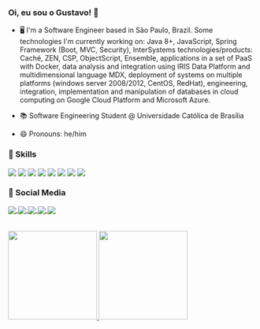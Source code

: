 ### Oi, eu sou o Gustavo! 👋




- 🖥️ I'm a Software Engineer based in São Paulo, Brazil. Some technologies I'm currently working on: Java 8+, JavaScript, Spring Framework (Boot, MVC, Security), InterSystems technologies/products: Caché, ZEN, CSP, ObjectScript, Ensemble, applications in a set of PaaS with Docker, data analysis and integration using IRIS Data Platform and multidimensional language MDX, deployment of systems on multiple platforms (windows server 2008/2012, CentOS, RedHat), engineering, integration, implementation and manipulation of databases in cloud computing on Google Cloud Platform and Microsoft Azure.

- 📚 Software Engineering Student @ Universidade Católica de Brasília
      
- 😄 Pronouns: he/him

### 🚀 Skills     
<div style="display: inline_block"> 
       <img align="center" src="https://img.shields.io/badge/Java-ED8B00?style=for-the-badge&logo=java&logoColor=white">
       <img align="center" src="https://img.shields.io/badge/JavaScript-F7DF1E?style=for-the-badge&logo=javascript&logoColor=black">
       <img align="center" src="https://img.shields.io/badge/Spring-6DB33F?style=for-the-badge&logo=spring&logoColor=white">
       <img align="center" src="https://img.shields.io/badge/Python-14354C?style=for-the-badge&logo=python&logoColor=white">
       <img align="center" src="https://img.shields.io/badge/PostgreSQL-316192?style=for-the-badge&logo=postgresql&logoColor=white">
       <img align="center" src="https://img.shields.io/badge/C%2B%2B-00599C?style=for-the-badge&logo=c%2B%2B&logoColor=white">
       <img align="center" src="https://img.shields.io/badge/Angular-DD0031?style=for-the-badge&logo=angular&logoColor=white">
       <img align="center" src="https://img.shields.io/badge/Kotlin-0095D5?&style=for-the-badge&logo=kotlin&logoColor=white">
</div>

### 📱 Social Media
<div style="display: inline_block">     
     <a href="https://www.linkedin.com/in/dvpgustavo/"> <img align="center" src="https://img.shields.io/badge/LinkedIn-0077B5?style=for-the-badge&logo=linkedin&logoColor=white">
     <a href="https://stackoverflow.com/users/16722484/gustavo-ribeiro"> <img align="center" src="https://img.shields.io/badge/Stack_Overflow-FE7A16?style=for-the-badge&logo=stack-overflow&logoColor=white">
     <a href="https://gitlab.com/grsantos"> <img align="center" src="https://img.shields.io/badge/GitLab-330F63?style=for-the-badge&logo=gitlab&logoColor=white">
     <a href="https://www.instagram.com/gustavribeiro/"> <img align="center" src="https://img.shields.io/badge/Instagram-E4405F?style=for-the-badge&logo=instagram&logoColor=white">   <a href="https://open.spotify.com/user/0mbt650t2c8rfatf8p9a7vqrz?si=MfDnU02fR12rGK95ZvuLyg&utm_source=copy-link&dl_branch=1"> <img align="center" src="https://img.shields.io/badge/Spotify-1ED760?&style=for-the-badge&logo=spotify&logoColor=white">
 </div>
          
<div style="display: inline_block"> 
     <br><br>
     <a href="https://github.com/devgustavoribeiro"><img height="180em" src="https://github-readme-stats.vercel.app/api/top-langs/?username=devgustavoribeiro&layout=compact">
     <a href="https://github.com/devgustavoribeiro"><img height="180em" src="https://github-readme-stats.vercel.app/api?username=devgustavoribeiro&show_icons=true&theme=github_dark&include_all_commits=true&count_private=true">
</div>
     

